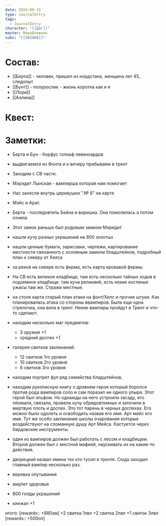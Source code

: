 ```yaml
---
date: 2024-08-31
type: JournalEntry
tags:
  - JournalEntry
character: "[[Даг]]"
master: МишаБлижник
subs: "[[202408]]"
---
```

# Состав:
- [[Берта]] - человек, пришел из нордстана, женщина лет 45, следопыт
- [[Бунт]] - полурослик - жизнь коротка как и я
- [[Лори]]
- [[Аэлина]]
# Квест:

# Заметки:
- Берта и Бун - Корфус голиаф левенхардов
- выдвигаемся из Фонта и к вечеру прибываем в трент
- Заходим с СВ части.
- Мэрэдит Лынская - вампирша которая нам помогает
- Нас занесли внутрь церквушки ".№ 6" на карте
- Мэйс и Арат.
- Берта - последовтель Бейна и воришка. Она помолилась а потом отняла
- Этот замок раньше был родовым замком Мэредит
- нашли кучу разных украшений на 800 золотых
- нашли ценные бумаги, зарисовки, чертежи, картирование местности связанного с основным замком бладштейнов, подробный план к северу от Хелса
- за рекой на севере есть ферма, есть карта кровавой фермы.
- На СВ есть великое кладбище, там есть несколько тайных ходов в подземное кладбище. там куча реликвий, есть некие костяные ужасы там же. Стражи местные.
- на столе карта старый план атаки на фонт/Хелс и прочие штуки. Как планировалась атака со стороны ввампиров. Была еще одна стрелочка, она вела в трент. Некие вампиры пройдут в Трент и что-то сделают.
- находим несколько маг предметов:
	- 3 оружия +1
	- средний доспех +1
- галерея свитков заклинаний:
	- 12 свитков 1го уровня
	- 10 свитков 2го уровня
	- 6 свитков 3го уровня
- находим портрет фул ряд семейства бладштейнов.
- находим рукописную книгу о древнем героя который боролся против рода вампиров соло и сам поразил ни одного упыря. Этот герой был эльфом. Но однажды на него устроили засаду, его пйомали, связали, провели кучу обрядовтемных и заточили в мертвую плоть и доспех. Это тот парень в черных доспехах. Его можно было одолеть и освободить назвав его имя. Арт мейс его имя. Тут же особо заклинание школы очарования которые воздействуют на сломанную душу Арт Мейса. Кастуется через бардовские инструменты.
- один из вампиров должен был работать с лесом и кладбищем. Второй должен был с местной мафией, наускивать их на какие-то действия.
- дворецкий назвал имена тех кто тусил в тренте. Сюда заходил главный вампир несколько раз.

- веревка опутывания
- амулет здоровья
- 800 голды украшений
- кинжал +1

итого:
[rewards:: +880зм]
+2 свитка 1лвл
+2 свитка 2лвл
+1 свиток 3лвл
[rewards:: +500оп]